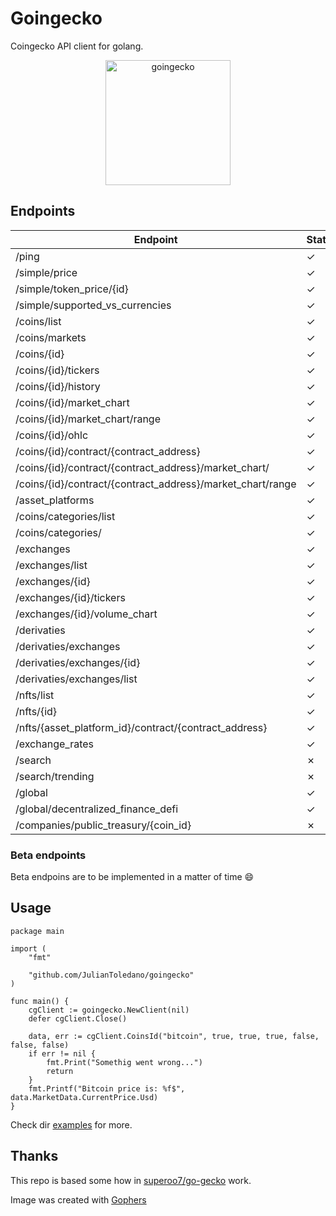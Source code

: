 # Goingecko

Coingecko API client for golang.

<p align="center">
    <img src="images/goin.png" alt="goingecko" height="200" />
</p> 



## Endpoints
| Endpoint                                                   |  Status | Function           |
|------------------------------------------------------------|--|--------------------|
| /ping                                                      | ✓ | Ping               |
| /simple/price                                              | ✓ | SimplePrice        |
| /simple/token_price/{id}                                   | ✓ | SimpleTokenPrice   |
| /simple/supported_vs_currencies                            | ✓ | SimpleSupportedVsCurrency |
| /coins/list                                                | ✓ | CoinsList          |
| /coins/markets                                             | ✓ | CoinsMarket        |
| /coins/{id}                                                | ✓ | CoinsId            |
| /coins/{id}/tickers                                        | ✓ | CoinsIdTickers     |
| /coins/{id}/history                                        | ✓ | CoinsIdHistory     |
| /coins/{id}/market_chart                                   | ✓ | CoinsIdMarketChart |
| /coins/{id}/market_chart/range                             | ✓ | CoinsIdMarketChartRange |
| /coins/{id}/ohlc                                           | ✓ | CoinsOhlc          |
| /coins/{id}/contract/{contract_address}                    | ✓ | ContractInfo       |
| /coins/{id}/contract/{contract_address}/market_chart/      | ✓ | ContractMarketChart |
| /coins/{id}/contract/{contract_address}/market_chart/range | ✓ | ContractMarketChartRange |
| /asset_platforms                                           | ✓ | AssetPlatforms     |
| /coins/categories/list                                     | ✓ | CategoriesList     |
| /coins/categories/                                         | ✓ | Categories        |
| /exchanges                                                 | ✓ | Exchanges          |
| /exchanges/list                                            | ✓ | ExchangesList      |
| /exchanges/{id}                                            | ✓ | ExchangesId        |
| /exchanges/{id}/tickers                                    | ✓ | ExchangesIdTickers |
| /exchanges/{id}/volume_chart                               | ✓ | ExchangesIdVolumeChart |
| /derivaties                                                | ✓ | Derivatives        |
| /derivaties/exchanges                                      | ✓ | DerivativesExchanges     |
| /derivaties/exchanges/{id}                                 | ✓ | DerivativesExchangesId   |
| /derivaties/exchanges/list                                 | ✓ | DerivativesExchangesList |
| /nfts/list                                                 | ✓ | NftsList           |
| /nfts/{id}                                                 | ✓ | NftsId             |
| /nfts/{asset_platform_id}/contract/{contract_address}      | ✓ | NftsContract       |
| /exchange_rates                                            | ✓ | ExchangeRates      |
| /search                                                    | ✗ |                    |
| /search/trending                                           | ✗ |                    |
| /global                                                    | ✓ | Global             |
| /global/decentralized_finance_defi                         | ✓ | DecentrilizedFinanceDEFI |
| /companies/public_treasury/{coin_id}                       | ✗ |                    |

### Beta endpoints
Beta endpoins are to be implemented in a matter of time :smile:

## Usage

```golang
package main

import (
	"fmt"

	"github.com/JulianToledano/goingecko"
)

func main() {
	cgClient := goingecko.NewClient(nil)
	defer cgClient.Close()

	data, err := cgClient.CoinsId("bitcoin", true, true, true, false, false, false)
	if err != nil {
		fmt.Print("Somethig went wrong...")
		return
	}
	fmt.Printf("Bitcoin price is: %f$", data.MarketData.CurrentPrice.Usd)
}

```
Check dir [examples](examples) for more.

## Thanks
This repo is based some how in [superoo7/go-gecko](https://github.com/superoo7/go-gecko) work.

Image was created with [Gophers](https://github.com/egonelbre/gophers)